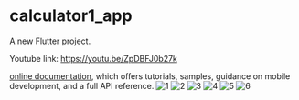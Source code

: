 # calculator1_app

A new Flutter project.



Youtube link: https://youtu.be/ZpDBFJ0b27k

[online documentation](https://docs.flutter.dev/), which offers tutorials,
samples, guidance on mobile development, and a full API reference.
![1](https://github.com/teddyasfaw/Calaculator-Flutter_App/assets/150118893/8f8f7564-d10b-4a68-9f42-af99f7f77f22)
![2](https://github.com/teddyasfaw/Calaculator-Flutter_App/assets/150118893/3fa73c69-4753-438f-8657-fb55809e3b03)
![3](https://github.com/teddyasfaw/Calaculator-Flutter_App/assets/150118893/9851f0bc-f692-485d-8929-35ed73d9816d)
![4](https://github.com/teddyasfaw/Calaculator-Flutter_App/assets/150118893/9875e730-4e1a-4059-82c5-6551d6c8a274)
![5](https://github.com/teddyasfaw/Calaculator-Flutter_App/assets/150118893/3c714cc2-439d-4248-bcb2-6168ac051177)
![6](https://github.com/teddyasfaw/Calaculator-Flutter_App/assets/150118893/59e092fe-e4b0-412a-bfef-78389da290ee)

